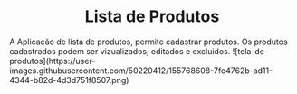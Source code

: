 <h1 align="center">Lista de Produtos</h1>
A Aplicação de lista de produtos, permite cadastrar produtos. 
Os produtos cadastrados podem ser vizualizados, editados e excluidos.
![tela-de-produtos](https://user-images.githubusercontent.com/50220412/155768608-7fe4762b-ad11-4344-b82d-4d3d751f8507.png)

